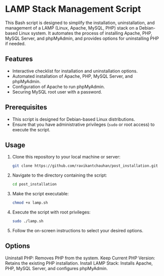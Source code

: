 # LAMP Stack Management Script

This Bash script is designed to simplify the installation, uninstallation, and management of a LAMP (Linux, Apache, MySQL, PHP) stack on a Debian-based Linux system. It automates the process of installing Apache, PHP, MySQL Server, and phpMyAdmin, and provides options for uninstalling PHP if needed.

## Features

- Interactive checklist for installation and uninstallation options.
- Automated installation of Apache, PHP, MySQL Server, and phpMyAdmin.
- Configuration of Apache to run phpMyAdmin.
- Securing MySQL root user with a password.

## Prerequisites

- This script is designed for Debian-based Linux distributions.
- Ensure that you have administrative privileges (`sudo` or root access) to execute the script.

## Usage

1. Clone this repository to your local machine or server:

   ```bash
   git clone https://github.com/ravikantchauhan/post_installation.git
   ```
2. Navigate to the directory containing the script:
   ```bash
   cd post_installation
   ```
3. Make the script executable:
   ```bash
   chmod +x lamp.sh
   ```
4. Execute the script with root privileges:
   ```bash
   sudo ./lamp.sh
   ```
5. Follow the on-screen instructions to select your desired options.
## Options
Uninstall PHP: Removes PHP from the system.
Keep Current PHP Version: Retains the existing PHP installation.
Install LAMP Stack: Installs Apache, PHP, MySQL Server, and configures phpMyAdmin.
